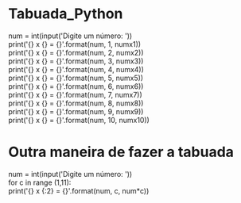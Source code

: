 # Tabuada_Python

num = int(input('Digite um número: ')) <br>
print('{} x {} = {}'.format(num, 1, numx1))<br>
print('{} x {} = {}'.format(num, 2, numx2))<br>
print('{} x {} = {}'.format(num, 3, numx3))<br>
print('{} x {} = {}'.format(num, 4, numx4))<br>
print('{} x {} = {}'.format(num, 5, numx5))<br>
print('{} x {} = {}'.format(num, 6, numx6))<br>
print('{} x {} = {}'.format(num, 7, numx7))<br>
print('{} x {} = {}'.format(num, 8, numx8))<br>
print('{} x {} = {}'.format(num, 9, numx9))<br>
print('{} x {} = {}'.format(num, 10, numx10))<br>


# Outra maneira de fazer a tabuada 

num = int(input('Digite um número: '))<br>
for c in range (1,11):<br>
    print('{} x {:2} = {}'.format(num, c, num*c))<br>
